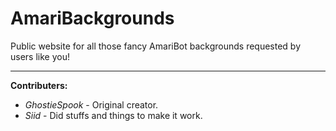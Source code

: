 # AmariBackgrounds
Public website for all those fancy AmariBot backgrounds requested by users like you!

------

**Contributers:**

- *GhostieSpook* - Original creator.
- *Siid* - Did stuffs and things to make it work.
